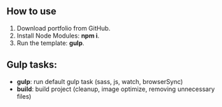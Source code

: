 How to use
-------------------------
1. Download portfolio from GitHub.
2. Install Node Modules: **npm i**.
3. Run the template: **gulp**.

Gulp tasks:
-------------------------
 * **gulp**: run default gulp task (sass, js, watch, browserSync)
 * **build**: build project (cleanup, image optimize, removing unnecessary files)
